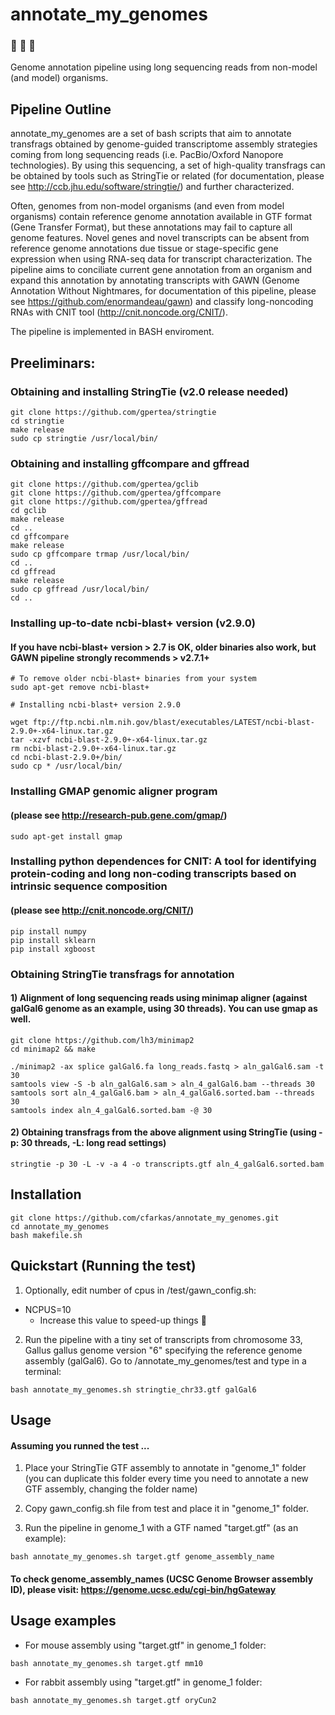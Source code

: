 # annotate_my_genomes 
### :microscope: :hatching_chick: :hatched_chick: 
Genome annotation pipeline using long sequencing reads from non-model (and model) organisms.

## Pipeline Outline

  annotate_my_genomes are a set of bash scripts that aim to annotate transfrags obtained by genome-guided transcriptome assembly strategies coming from long sequencing reads (i.e. PacBio/Oxford Nanopore technologies). By using this sequencing, a set of high-quality transfrags can be obtained by tools such as StringTie or related (for documentation, please see http://ccb.jhu.edu/software/stringtie/) and further characterized. 
  
  Often, genomes from non-model organisms (and even from model organisms) contain reference genome annotation available in GTF format (Gene Transfer Format), but these annotations may fail to capture all genome features. Novel genes and novel transcripts can be absent from reference genome annotations due tissue or stage-specific gene expression when using RNA-seq data for transcript characterization. The pipeline aims to conciliate current gene annotation from an organism and expand this annotation by annotating transcripts with GAWN (Genome Annotation Without Nightmares, for documentation of this pipeline, please see https://github.com/enormandeau/gawn) and classify long-noncoding RNAs with CNIT tool (http://cnit.noncode.org/CNIT/). 

The pipeline is implemented in BASH enviroment.


## Preeliminars:

### Obtaining and installing StringTie (v2.0 release needed)

```
git clone https://github.com/gpertea/stringtie
cd stringtie
make release
sudo cp stringtie /usr/local/bin/
```
### Obtaining and installing gffcompare and gffread

```
git clone https://github.com/gpertea/gclib
git clone https://github.com/gpertea/gffcompare
git clone https://github.com/gpertea/gffread
cd gclib
make release
cd ..
cd gffcompare
make release
sudo cp gffcompare trmap /usr/local/bin/
cd ..
cd gffread
make release
sudo cp gffread /usr/local/bin/
cd ..
```
### Installing up-to-date ncbi-blast+ version (v2.9.0)
#### If you have ncbi-blast+ version > 2.7 is OK, older binaries also work, but GAWN pipeline strongly recommends > v2.7.1+

```
# To remove older ncbi-blast+ binaries from your system 
sudo apt-get remove ncbi-blast+

# Installing ncbi-blast+ version 2.9.0

wget ftp://ftp.ncbi.nlm.nih.gov/blast/executables/LATEST/ncbi-blast-2.9.0+-x64-linux.tar.gz
tar -xzvf ncbi-blast-2.9.0+-x64-linux.tar.gz
rm ncbi-blast-2.9.0+-x64-linux.tar.gz
cd ncbi-blast-2.9.0+/bin/
sudo cp * /usr/local/bin/ 
```
### Installing GMAP genomic aligner program 
#### (please see http://research-pub.gene.com/gmap/)

```
sudo apt-get install gmap
```

### Installing python dependences for CNIT: A tool for identifying protein-coding and long non-coding transcripts based on intrinsic sequence composition 
#### (please see http://cnit.noncode.org/CNIT/)

```
pip install numpy
pip install sklearn
pip install xgboost
```

### Obtaining StringTie transfrags for annotation

#### 1) Alignment of long sequencing reads using minimap aligner (against galGal6 genome as an example, using 30 threads). You can use gmap as well. 
```
git clone https://github.com/lh3/minimap2
cd minimap2 && make

./minimap2 -ax splice galGal6.fa long_reads.fastq > aln_galGal6.sam -t 30
samtools view -S -b aln_galGal6.sam > aln_4_galGal6.bam --threads 30
samtools sort aln_4_galGal6.bam > aln_4_galGal6.sorted.bam --threads 30
samtools index aln_4_galGal6.sorted.bam -@ 30
```

#### 2) Obtaining transfrags from the above alignment using StringTie (using -p: 30 threads, -L: long read settings)
```
stringtie -p 30 -L -v -a 4 -o transcripts.gtf aln_4_galGal6.sorted.bam
```

## Installation
  
```
git clone https://github.com/cfarkas/annotate_my_genomes.git
cd annotate_my_genomes
bash makefile.sh
```

## Quickstart (Running the test)

1) Optionally, edit number of cpus in /test/gawn_config.sh:

- NCPUS=10
  - Increase this value to speed-up things :rocket:

2) Run the pipeline with a tiny set of transcripts from chromosome 33, Gallus gallus genome version "6" specifying the reference genome assembly (galGal6). Go to /annotate_my_genomes/test and type in a terminal:

```
bash annotate_my_genomes.sh stringtie_chr33.gtf galGal6
```

## Usage


#### Assuming you runned the test ...

1) Place your StringTie GTF assembly to annotate in "genome_1" folder (you can duplicate this folder every time you need to annotate a new GTF assembly, changing the folder name)

2) Copy gawn_config.sh file from test and place it in "genome_1" folder.

3) Run the pipeline in genome_1 with a GTF named "target.gtf" (as an example):
```
bash annotate_my_genomes.sh target.gtf genome_assembly_name
```
#### To check genome_assembly_names (UCSC Genome Browser assembly ID), please visit: https://genome.ucsc.edu/cgi-bin/hgGateway


## Usage examples

- For mouse assembly using "target.gtf" in genome_1 folder:
```
bash annotate_my_genomes.sh target.gtf mm10
```
- For rabbit assembly using "target.gtf" in genome_1 folder:
```
bash annotate_my_genomes.sh target.gtf oryCun2
```
